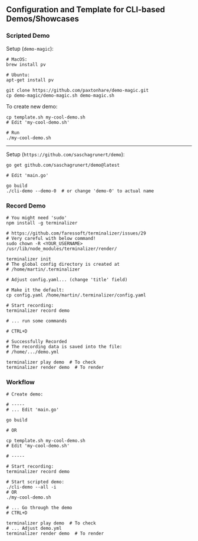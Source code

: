 ## Configuration and Template for CLI-based Demos/Showcases

### Scripted Demo

Setup (`demo-magic`):

```shell
# MacOS:
brew install pv

# Ubuntu:
apt-get install pv

git clone https://github.com/paxtonhare/demo-magic.git
cp demo-magic/demo-magic.sh demo-magic.sh
```

To create new demo:

```shell
cp template.sh my-cool-demo.sh
# Edit 'my-cool-demo.sh'

# Run
./my-cool-demo.sh
```

---

Setup (`https://github.com/saschagrunert/demo`):

```shell
go get github.com/saschagrunert/demo@latest

# Edit 'main.go'

go build
./cli-demo --demo-0  # or change 'demo-0' to actual name
```

### Record Demo

```shell
# You might need 'sudo'
npm install -g terminalizer

# https://github.com/faressoft/terminalizer/issues/29
# Very careful with below command!
sudo chown -R <YOUR_USERNAME> /usr/lib/node_modules/terminalizer/render/

terminalizer init
# The global config directory is created at
# /home/martin/.terminalizer

# Adjust config.yaml... (change 'title' field)

# Make it the default:
cp config.yaml /home/martin/.terminalizer/config.yaml

# Start recording:
terminalizer record demo

# ... run some commands

# CTRL+D

# Successfully Recorded
# The recording data is saved into the file:
# /home/.../demo.yml

terminalizer play demo  # To check
terminalizer render demo  # To render
```

### Workflow

```shell
# Create demo:

# -----
# ... Edit 'main.go'

go build

# OR

cp template.sh my-cool-demo.sh
# Edit 'my-cool-demo.sh'

# -----

# Start recording:
terminalizer record demo

# Start scripted demo:
./cli-demo --all -i
# OR
./my-cool-demo.sh

# ... Go through the demo
# CTRL+D

terminalizer play demo  # To check
# ... Adjust demo.yml
terminalizer render demo  # To render
```


